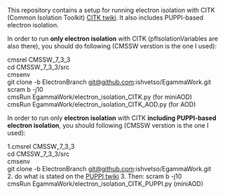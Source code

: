 This repository contains a setup for running electron isolation with CITK (Common Isolation Toolkit) [CITK twiki]. 
It also includes PUPPI-based electron isolation. 

In order to run <b>only electron isolation</b> with CITK (pfIsolationVariables are also there), you should do following (CMSSW verstion is the one I used):

cmsrel CMSSW_7_3_3 <br />
cd CMSSW_7_3_3/src <br />
cmsenv  <br />
git clone -b ElectronBranch git@github.com:ishvetso/EgammaWork.git  <br />
scram b -j10  <br />
cmsRun EgammaWork/electron_isolation_CITK.py (for miniAOD)  <br />
cmsRun EgammaWork/electron_isolation_CITK_AOD.py (for AOD)  <br />

In order to run only <b>electron isolation</b> with CITK <b>including PUPPI-based electron isolation</b>, you should following (CMSSW verstion is the one I used): 

1.cmsrel CMSSW_7_3_3  <br />
  cd CMSSW_7_3_3/src <br />
  cmsenv <br />
  git clone -b ElectronBranch git@github.com:ishvetso/EgammaWork.git <br />
2. do what is stated on the [PUPPI twiki] 
3. Then: 
  scram b -j10  <br />
  cmsRun EgammaWork/electron_isolation_CITK_PUPPI.py (miniAOD) <br />

[CITK twiki]:https://twiki.cern.ch/twiki/bin/viewauth/CMS/CommonIDAndIsolationFW
[PUPPI twiki]:https://twiki.cern.ch/twiki/bin/viewauth/CMS/PUPPI#Validation_framework_in_CMSSW_73
